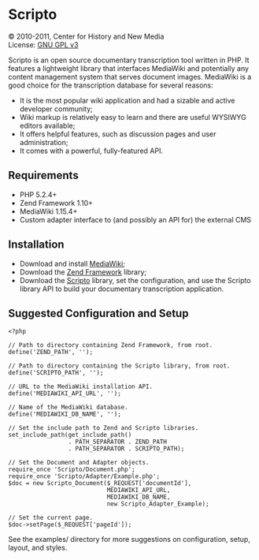 Scripto
=============

&copy; 2010-2011, Center for History and New Media  
License: [GNU GPL v3](http://www.gnu.org/licenses/gpl-3.0.txt)

Scripto is an open source documentary transcription tool written in PHP. It 
features a lightweight library that interfaces MediaWiki and potentially any 
content management system that serves document images. MediaWiki is a good 
choice for the transcription database for several reasons:

* It is the most popular wiki application and had a sizable and active developer 
  community;
* Wiki markup is relatively easy to learn and there are useful WYSIWYG editors 
  available;
* It offers helpful features, such as discussion pages and user administration;
* It comes with a powerful, fully-featured API.

Requirements
-------------

* PHP 5.2.4+
* Zend Framework 1.10+
* MediaWiki 1.15.4+
* Custom adapter interface to (and possibly an API for) the external CMS

Installation
-------------

* Download and install [MediaWiki](http://www.mediawiki.org/wiki/MediaWiki);
* Download the [Zend Framework](http://framework.zend.com/) library;
* Download the [Scripto](https://github.com/chnm/Scripto) library, set the 
  configuration, and use the Scripto library API to build your documentary 
  transcription application.

Suggested Configuration and Setup
-------------

    <?php
    
    // Path to directory containing Zend Framework, from root.
    define('ZEND_PATH', '');

    // Path to directory containing the Scripto library, from root.
    define('SCRIPTO_PATH', '');

    // URL to the MediaWiki installation API.
    define('MEDIAWIKI_API_URL', '');

    // Name of the MediaWiki database.
    define('MEDIAWIKI_DB_NAME', '');

    // Set the include path to Zend and Scripto libraries.
    set_include_path(get_include_path() 
                     . PATH_SEPARATOR . ZEND_PATH 
                     . PATH_SEPARATOR . SCRIPTO_PATH);
    
    // Set the Document and Adapter objects.
    require_once 'Scripto/Document.php';
    require_once 'Scripto/Adapter/Example.php';
    $doc = new Scripto_Document($_REQUEST['documentId'], 
                                MEDIAWIKI_API_URL, 
                                MEDIAWIKI_DB_NAME, 
                                new Scripto_Adapter_Example);
    
    // Set the current page.
    $doc->setPage($_REQUEST['pageId']);

See the examples/ directory for more suggestions on configuration, setup, 
layout, and styles.